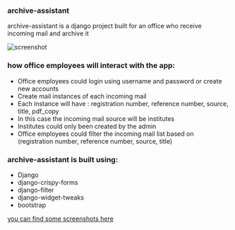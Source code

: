 
### archive-assistant    
archive-assistant is a django project built for an office who receive incoming mail and archive it  
  
![screenshot](https://github.com/pedrasfloki/archive-assistant/blob/main/images%20for%20the%20project/Screenshot%20from%202021-06-02%2019-50-51.png)
  
### how office employees will interact with the app:  
- Office employees could login using username and password or create new accounts   
- Create mail instances of each incoming mail  
- Each instance will have : registration number, reference number, source, title, pdf_copy  
- In this case the incoming mail source will be institutes   
- Institutes could only been created by the admin  
- Office employees could filter the incoming mail list based on (registration number, reference number, source, title)  
  
  
### archive-assistant is built using:  
- Django   
- django-crispy-forms  
- django-filter  
- django-widget-tweaks  
- bootstrap  
  

[you can find some screenshots here](https://github.com/pedrasfloki/archive-assistant/tree/main/images%20for%20the%20project)
  
